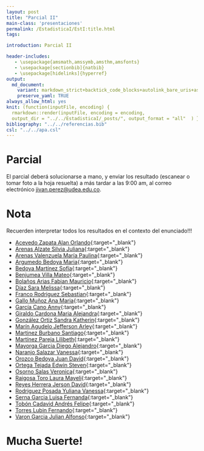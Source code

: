 ```yaml
---
layout: post
title: "Parcial II"
main-class: 'presentaciones'
permalink: /EstadisticaI/EstI:title.html
tags:

introduction: Parcial II

header-includes:
   - \usepackage{amsmath,amssymb,amsthm,amsfonts}
   - \usepackage[sectionbib]{natbib}
   - \usepackage[hidelinks]{hyperref}
output:
  md_document:
    variant: markdown_strict+backtick_code_blocks+autolink_bare_uris+ascii_identifiers+tex_math_single_backslash
    preserve_yaml: TRUE
always_allow_html: yes   
knit: (function(inputFile, encoding) {
  rmarkdown::render(inputFile, encoding = encoding,
  output_dir = "../../EstadisticaI/_posts/", output_format = "all"  ) })
bibliography: "../../referencias.bib"
csl: "../../apa.csl"
---
```








# Parcial

El parcial deberá solucionarse a mano, y enviar los resultado (escanear
o tomar foto a la hoja resuelta) a más tardar a las 9:00 am, al correo
electrónico <a target="_blank" href="mailto:jivan.perez@udea.edu.co">
jivan.perez@udea.edu.co</a>.

# Nota

Recuerden interpretar todos los resultados en el contexto del
enunciado!!!

-   [Acevedo Zapata Alan
    Orlando](https://github.com/jiperezga/jiperezga.github.io/raw/master/Dataset/Parcial/P1152220366.pdf){:target="\_blank"}
-   [Arenas Alzate Silvia
    Juliana](https://github.com/jiperezga/jiperezga.github.io/raw/master/Dataset/Parcial/P1037654737.pdf){:target="\_blank"}
-   [Arenas Valenzuela María
    Paulina](https://github.com/jiperezga/jiperezga.github.io/raw/master/Dataset/Parcial/P1037635657.pdf){:target="\_blank"}
-   [Argumedo Bedoya
    Maria](https://github.com/jiperezga/jiperezga.github.io/raw/master/Dataset/Parcial/P1007822116.pdf){:target="\_blank"}
-   [Bedoya Martínez
    Sofía](https://github.com/jiperezga/jiperezga.github.io/raw/master/Dataset/Parcial/P1004774415.pdf){:target="\_blank"}
-   [Benjumea Villa
    Mateo](https://github.com/jiperezga/jiperezga.github.io/raw/master/Dataset/Parcial/P1193526570.pdf){:target="\_blank"}
-   [Bolaños Arias Fabian
    Mauricio](https://github.com/jiperezga/jiperezga.github.io/raw/master/Dataset/Parcial/P1037654623.pdf){:target="\_blank"}
-   [Díaz Sara
    Melissa](https://github.com/jiperezga/jiperezga.github.io/raw/master/Dataset/Parcial/P1020453988.pdf){:target="\_blank"}
-   [Franco Rodriguez
    Sebastian](https://github.com/jiperezga/jiperezga.github.io/raw/master/Dataset/Parcial/P1037237922.pdf){:target="\_blank"}
-   [Gallo Muñoz Ana
    Maria](https://github.com/jiperezga/jiperezga.github.io/raw/master/Dataset/Parcial/P1036782913.pdf){:target="\_blank"}
-   [García Cano
    Anny](https://github.com/jiperezga/jiperezga.github.io/raw/master/Dataset/Parcial/P1152209588.pdf){:target="\_blank"}
-   [Giraldo Cardona Maria
    Alejandra](https://github.com/jiperezga/jiperezga.github.io/raw/master/Dataset/Parcial/P1007374227.pdf){:target="\_blank"}
-   [González Ortiz Sandra
    Katherin](https://github.com/jiperezga/jiperezga.github.io/raw/master/Dataset/Parcial/P1038417681.pdf){:target="\_blank"}
-   [Marín Agudelo Jefferson
    Arley](https://github.com/jiperezga/jiperezga.github.io/raw/master/Dataset/Parcial/P1017227638.pdf){:target="\_blank"}
-   [Martinez Burbano
    Santiago](https://github.com/jiperezga/jiperezga.github.io/raw/master/Dataset/Parcial/P1005745532.pdf){:target="\_blank"}
-   [Martínez Pareja
    Lilibeth](https://github.com/jiperezga/jiperezga.github.io/raw/master/Dataset/Parcial/P1036934721.pdf){:target="\_blank"}
-   [Mayorga Garcia Diego
    Alejandro](https://github.com/jiperezga/jiperezga.github.io/raw/master/Dataset/Parcial/P1007790690.pdf){:target="\_blank"}
-   [Naranjo Salazar
    Vanessa](https://github.com/jiperezga/jiperezga.github.io/raw/master/Dataset/Parcial/P1214747403.pdf){:target="\_blank"}
-   [Orozco Bedoya Juan
    David](https://github.com/jiperezga/jiperezga.github.io/raw/master/Dataset/Parcial/P1047502478.pdf){:target="\_blank"}
-   [Ortega Tejada Edwin
    Steven](https://github.com/jiperezga/jiperezga.github.io/raw/master/Dataset/Parcial/P1026157682.pdf){:target="\_blank"}
-   [Osorno Salas
    Veronica](https://github.com/jiperezga/jiperezga.github.io/raw/master/Dataset/Parcial/P1152714649.pdf){:target="\_blank"}
-   [Raigosa Toro Laura
    Mayeli](https://github.com/jiperezga/jiperezga.github.io/raw/master/Dataset/Parcial/P1152463340.pdf){:target="\_blank"}
-   [Reyes Herrera Jerson
    David](https://github.com/jiperezga/jiperezga.github.io/raw/master/Dataset/Parcial/P1030653675.pdf){:target="\_blank"}
-   [Rodriguez Posada Yuliana
    Vanessa](https://github.com/jiperezga/jiperezga.github.io/raw/master/Dataset/Parcial/P1020487230.pdf){:target="\_blank"}
-   [Serna Garcia Luisa
    Fernanda](https://github.com/jiperezga/jiperezga.github.io/raw/master/Dataset/Parcial/P1001755948.pdf){:target="\_blank"}
-   [Tobón Cadavid Andrés
    Felipe](https://github.com/jiperezga/jiperezga.github.io/raw/master/Dataset/Parcial/P1001390571.pdf){:target="\_blank"}
-   [Torres Lubin
    Fernando](https://github.com/jiperezga/jiperezga.github.io/raw/master/Dataset/Parcial/P71388332.pdf){:target="\_blank"}
-   [Varon Garcia Julian
    Alfonso](https://github.com/jiperezga/jiperezga.github.io/raw/master/Dataset/Parcial/P1113667336.pdf){:target="\_blank"}

<h1>
Mucha Suerte!
</h1>

